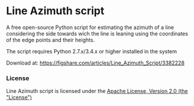 # Line Azimuth script

A free open-source Python script for estimating the azimuth of a line considering the
side towards wich the line is leaning using the coordinates of the edge points
and their heights.

The script requires Python 2.7.x/3.4.x or higher installed in the system

Download at:
https://figshare.com/articles/Line_Azimuth_Script/3382228

### License
Line Azimuth script is licensed under the [Apache License, Version 2.0 (the "License")](http://www.apache.org/licenses/LICENSE-2.0)
